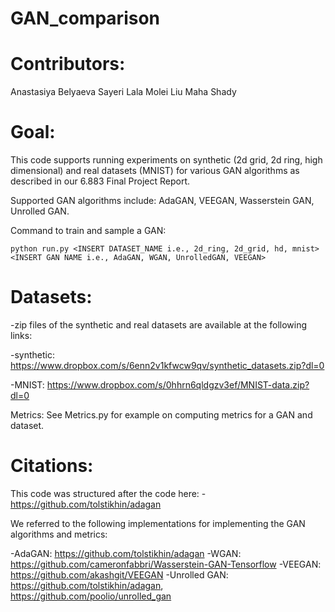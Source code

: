 # GAN_comparison

# Contributors:

Anastasiya Belyaeva
Sayeri Lala
Molei Liu
Maha Shady


# Goal:
This code supports running experiments on synthetic (2d grid, 2d ring, high dimensional) and real datasets (MNIST) for various GAN algorithms as described in our 6.883 Final Project Report.

Supported GAN algorithms include: AdaGAN, VEEGAN, Wasserstein GAN, Unrolled GAN.

Command to train and sample a GAN:

	python run.py <INSERT DATASET_NAME i.e., 2d_ring, 2d_grid, hd, mnist> <INSERT GAN NAME i.e., AdaGAN, WGAN, UnrolledGAN, VEEGAN>

# Datasets:
-zip files of the synthetic and real datasets are available at the following links:

-synthetic: https://www.dropbox.com/s/6enn2v1kfwcw9qv/synthetic_datasets.zip?dl=0

-MNIST: https://www.dropbox.com/s/0hhrn6qldgzv3ef/MNIST-data.zip?dl=0

Metrics:
See Metrics.py for example on computing metrics for a GAN and dataset.

# Citations:

This code was structured after the code here:
-https://github.com/tolstikhin/adagan

We referred to the following implementations for implementing the GAN algorithms and metrics:

-AdaGAN: https://github.com/tolstikhin/adagan
-WGAN: https://github.com/cameronfabbri/Wasserstein-GAN-Tensorflow
-VEEGAN: https://github.com/akashgit/VEEGAN
-Unrolled GAN: https://github.com/tolstikhin/adagan, https://github.com/poolio/unrolled_gan




